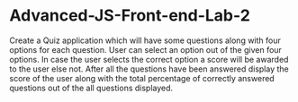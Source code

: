 # Advanced-JS-Front-end-Lab-2
Create a Quiz application which will have some questions along with four options for each
question.
User can select an option out of the given four options. In case the user selects the correct
option a score will be awarded to the user else not.
After all the questions have been answered display the score of the user along with the total
percentage of correctly answered questions out of the all questions displayed.
